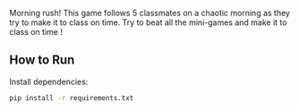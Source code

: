 Morning rush!
This game follows 5 classmates on a chaotic morning as they try to make it to class on time.
Try to beat all the mini-games and make it to class on time !

## How to Run

Install dependencies:

```bash
pip install -r requirements.txt